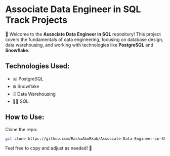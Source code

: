 # Associate Data Engineer in SQL Track Projects

🚀 Welcome to the **Associate Data Engineer in SQL** repository! This project covers the fundamentals of data engineering, focusing on database design, data warehousing, and working with technologies like **PostgreSQL** and **Snowflake**.

## Technologies Used:
- 📊 PostgreSQL
- ❄️ Snowflake
- 🗄️ Data Warehousing
- 🧑‍💻 SQL

## How to Use:
Clone the repo:
   ```bash
   git clone https://github.com/RashaAbuRkab/Associate-Data-Engineer-in-SQL.git
   ```

Feel free to copy and adjust as needed! 🌱



